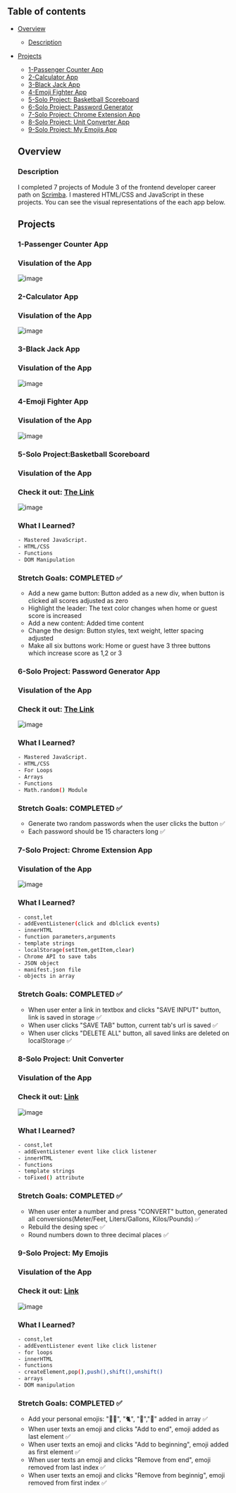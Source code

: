 ## Table of contents

- [Overview](#overview)
  - [Description](#description)
- [Projects](#projects)
  - [1-Passenger Counter App](#passenger-counter)
  - [2-Calculator App](#calculator)
  - [3-Black Jack App](#black-jack)
  - [4-Emoji Fighter App](#figter)
  - [5-Solo Project: Basketball Scoreboard](#solo-project-basketball-scoreboard)
  - [6-Solo Project: Password Generator](#solo-project-password-generator)
  - [7-Solo Project: Chrome Extension App](#chrome-extension)
  - [8-Solo Project:  Unit Converter App](#unit-converter)
  - [9-Solo Project:  My Emojis App](#my-emojis)
  
  ## Overview
  ### Description
  I completed 7 projects of Module 3 of the frontend developer career path on [Scrimba](https://scrimba.com/learn/frontend/). I mastered HTML/CSS and JavaScript in these projects. 
  You can see the visual representations of the each app below.
  
  ## Projects
  ### 1-Passenger Counter App
  ### Visulation of the App 

    ![image](./1-passenger-counter/passenger.png)
    
  ### 2-Calculator App
  ### Visulation of the App 

    ![image](./2-calculator-challenge/calculator.png)
    
    
  ### 3-Black Jack App
  ### Visulation of the App 

    ![image](./3-black-jack-app/black-jack.png)
    
  ### 4-Emoji Fighter App
  ### Visulation of the App 

    ![image](./4-emoji-fighter/fighter.png)
    
  ### 5-Solo Project:Basketball Scoreboard
  ### Visulation of the App 
  ### Check it out: [The Link](https://basketball-scoreboard-challenge.netlify.app/)

    ![image](./5-solo-project-basketball-scoreboard/solo-project.png)
    

 
  ### What I Learned?
  ```bash
  - Mastered JavaScript.
  - HTML/CSS
  - Functions
  - DOM Manipulation
  
  ```


  ### Stretch Goals: COMPLETED ✅

  - Add a new game button: Button added as a new div, when button is clicked all scores adjusted as zero
  - Highlight the leader: The text color changes when home or guest score is increased
  - Add a new content: Added time content
  - Change the design: Button styles, text weight, letter spacing adjusted
  - Make all six buttons work: Home or guest have 3 three buttons which increase score as 1,2 or 3
  
  
  ### 6-Solo Project: Password Generator App
  ### Visulation of the App 
  ### Check it out: [The Link](https://password-generator-solo-app.netlify.app/)

    ![image](./6-solo-project-password-generator/generate-passwords.png)
    

 
  ### What I Learned?
  ```bash
  - Mastered JavaScript.
  - HTML/CSS
  - For Loops
  - Arrays
  - Functions
  - Math.random() Module
  
  ```


  ### Stretch Goals: COMPLETED ✅

  - Generate two random passwords when the user clicks the button ✅
  - Each password should be 15 characters long ✅

 
  ### 7-Solo Project: Chrome Extension App
  ### Visulation of the App 

    ![image](./7-solo-project-chrome-extension/chrome-extension.png)
    

 
  ### What I Learned?
  ```bash
  - const,let
  - addEventListener(click and dblclick events)
  - innerHTML
  - function parameters,arguments
  - template strings
  - localStorage(setItem,getItem,clear)
  - Chrome API to save tabs
  - JSON object
  - manifest.json file
  - objects in array
  
  ```

  ### Stretch Goals: COMPLETED ✅

  - When user enter a link in textbox and clicks "SAVE INPUT" button, link is saved in storage ✅
  - When user clicks "SAVE TAB" button, current tab's url is saved ✅
  - When user clicks "DELETE ALL" button, all saved links are deleted on localStorage ✅
  
  
  
  ### 8-Solo Project: Unit Converter
  ### Visulation of the App 
  ### Check it out: [Link](https://scrimba-unit-converter-app.netlify.app/)

    ![image](./8-solo-project-unit-converter/unit-converter.png)
    

 
  ### What I Learned?
  ```bash
  - const,let
  - addEventListener event like click listener
  - innerHTML
  - functions
  - template strings
  - toFixed() attribute
  ```

  ### Stretch Goals: COMPLETED ✅

  - When user enter a number and press "CONVERT" button, generated all conversions(Meter/Feet, Liters/Gallons, Kilos/Pounds) ✅
  - Rebuild the desing spec ✅
  - Round numbers down to three decimal places ✅
  
  
  ### 9-Solo Project: My Emojis
  ### Visulation of the App 
  ### Check it out: [Link](https://scrimba-my-emojis-app.netlify.app/)

    ![image](./9-solo-project-my-emojis/my-emojis.png)
    

  ### What I Learned?
  ```bash
  - const,let
  - addEventListener event like click listener
  - for loops
  - innerHTML
  - functions
  - createElement,pop(),push(),shift(),unshift()
  - arrays
  - DOM manipulation
  ```

  ### Stretch Goals: COMPLETED ✅

  - Add your personal emojis: "👩‍💻", "🐈", "🥺","💅" added in array ✅
  - When user texts an emoji and clicks "Add to end", emoji added as last element ✅
  - When user texts an emoji and clicks "Add to beginning", emoji added as first element ✅
  - When user texts an emoji and clicks "Remove from end", emoji removed from last index ✅
  - When user texts an emoji and clicks "Remove from beginnig", emoji removed from first index ✅





